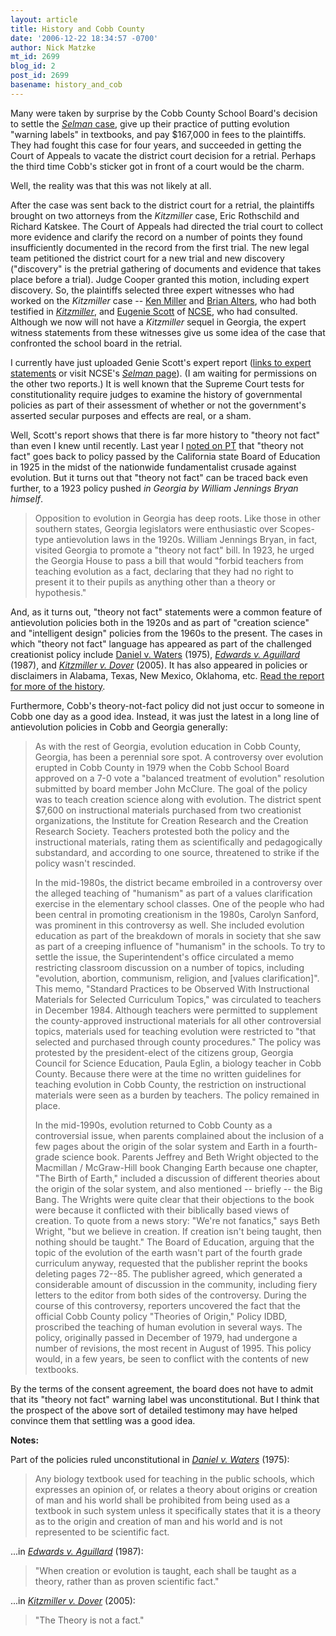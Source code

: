 ```yaml
---
layout: article
title: History and Cobb County
date: '2006-12-22 18:34:57 -0700'
author: Nick Matzke
mt_id: 2699
blog_id: 2
post_id: 2699
basename: history_and_cob
---
```

Many were taken by surprise by the Cobb County School Board's decision to settle the [_Selman_ case](http://ncse.com/creationism/legal/selman-v-cobb-county-textbook-disclaimer-case-0), give up their practice of putting evolution "warning labels" in textbooks, and pay $167,000 in fees to the plaintiffs.  They had fought this case for four years, and succeeded in getting the Court of Appeals to vacate the district court decision for a retrial.  Perhaps the third time Cobb's sticker got in front of a court would be the charm.

Well, the reality was that this was not likely at all. 

After the case was sent back to the district court for a retrial, the plaintiffs brought on two attorneys from the _Kitzmiller_ case, Eric Rothschild and Richard Katskee.  The Court of Appeals had directed the trial court to collect more evidence and clarify the record on a number of points they found insufficiently documented in the record from the first trial.  The new legal team petitioned the district court for a new trial and new discovery ("discovery" is the pretrial gathering of documents and evidence that takes place before a trial).  Judge Cooper granted this motion, including expert discovery.  So, the plaintiffs selected three expert witnesses who had worked on the _Kitzmiller_ case -- [Ken Miller](http://www.millerandlevine.com/km/evol/) and [Brian Alters](http://reporter-archive.mcgill.ca/Rep/r3017/alters.html), who had both testified in [_Kitzmiller_](http://www.talkorigins.org/faqs/dover/kitzmiller_v_dover.html), and [Eugenie Scott](http://www.ncseweb.org/ourstaff.asp#scott) of [NCSE](http://ncse.com/), who had consulted.  Although we now will not have a _Kitzmiller_ sequel in Georgia, the expert witness statements from these witnesses give us some idea of the case that confronted the school board in the retrial.

I currently have just uploaded Genie Scott's expert report ([links to expert statements](http://ncse.com/creationism/legal/selman-v-cobb-county-retrial-settlement) or visit NCSE's [_Selman_ page](http://ncse.com/creationism/legal/selman-v-cobb-county-textbook-disclaimer-case-0)).  (I am waiting for permissions on the other two reports.)  It is well known that the Supreme Court tests for constitutionality require judges to examine the history of governmental policies as part of their assessment of whether or not the government's asserted secular purposes and effects are real, or a sham.

Well, Scott's report shows that there is far more history to "theory not fact" than even I knew until recently.  Last year I [noted on PT](/archives/2005/12/theory-not-fact.html) that "theory not fact" goes back to policy passed by the California state Board of Education in 1925 in the midst of the nationwide fundamentalist crusade against evolution.  But it turns out that "theory not fact" can be traced back even further, to a 1923 policy pushed _in Georgia by William Jennings Bryan himself_.

> Opposition to evolution in Georgia has deep roots. Like those in other southern states, Georgia legislators were enthusiastic over Scopes-type antievolution laws in the 1920s. William Jennings Bryan, in fact, visited Georgia to promote a "theory not fact" bill. In 1923, he urged the Georgia House to pass a bill that would "forbid teachers from teaching evolution as a fact, declaring that they had no right to present it to their pupils as anything other than a theory or hypothesis."

And, as it turns out, "theory not fact" statements were a common feature of antievolution policies both in the 1920s and as part of "creation science" and "intelligent design" policies from the 1960s to the present.  The cases in which "theory not fact" language has appeared as part of the challenged creationist policy include [Daniel v. Waters](http://www.talkorigins.org/faqs/daniel-v-waters.html) (1975), _[Edwards v. Aguillard](http://www.talkorigins.org/faqs/edwards-v-aguillard.html)_ (1987), and _[Kitzmiller v. Dover](http://www.talkorigins.org/faqs/dover/kitzmiller_v_dover_decision.html#p1)_ (2005). It has also appeared in policies or disclaimers in Alabama, Texas, New Mexico, Oklahoma, etc. [Read the report for more of the history](http://ncse.com/creationism/legal/selman-v-cobb-county-textbook-disclaimer-case-0).

Furthermore, Cobb's theory-not-fact policy did not just occur to someone in Cobb one day as a good idea.  Instead, it was just the latest in a long line of antievolution policies in Cobb and Georgia generally:

> As with the rest of Georgia, evolution education in Cobb County, Georgia, has been a perennial sore spot. A controversy over evolution erupted in Cobb County in 1979 when the Cobb School Board approved on a 7-0 vote a "balanced treatment of evolution" resolution submitted by board member John McClure. The goal of the policy was to teach creation science along with evolution. The district spent $7,600 on instructional materials purchased from two creationist organizations, the Institute for Creation Research and the Creation Research Society. Teachers protested both the policy and the instructional materials, rating them as scientifically and pedagogically substandard, and according to one source, threatened to strike if the policy wasn't rescinded.
> 
> In the mid-1980s, the district became embroiled in a controversy over the alleged teaching of "humanism" as part of a values clarification exercise in the elementary school classes. One of the people who had been central in promoting creationism in the 1980s, Carolyn Sanford, was prominent in this controversy as well. She included evolution education as part of the breakdown of morals in society that she saw as part of a creeping influence of "humanism" in the schools. To try to settle the issue, the Superintendent's office circulated a memo restricting classroom discussion on a number of topics, including "evolution, abortion, communism, religion, and \[values clarification\]". This memo, "Standard Practices to be Observed With Instructional Materials for Selected Curriculum Topics," was circulated to teachers in December 1984. Although teachers were permitted to supplement the county-approved instructional materials for all other controversial topics, materials used for teaching evolution were restricted to "that selected and purchased through county procedures." The policy was protested by the president-elect of the citizens group, Georgia Council for Science Education, Paula Eglin, a biology teacher in Cobb County. Because there were at the time no written guidelines for teaching evolution in Cobb County, the restriction on instructional materials were seen as a burden by teachers. The policy remained in place.
> 
> In the mid-1990s, evolution returned to Cobb County as a controversial issue, when parents complained about the inclusion of a few pages about the origin of the solar system and Earth in a fourth-grade science book. Parents Jeffrey and Beth Wright objected to the Macmillan / McGraw-Hill book Changing Earth because one chapter, "The Birth of Earth," included a discussion of different theories about the origin of the solar system, and also mentioned -- briefly -- the Big Bang. The Wrights were quite clear that their objections to the book were because it conflicted with their biblically based views of creation. To quote from a news story: "We're not fanatics," says Beth Wright, "but we believe in creation. If creation isn't being taught, then nothing should be taught." The Board of Education, arguing that the topic of the evolution of the earth wasn't part of the fourth grade curriculum anyway, requested that the publisher reprint the books deleting pages 72--85. The publisher agreed, which generated a considerable amount of discussion in the community, including fiery letters to the editor from both sides of the controversy. During the course of this controversy, reporters uncovered the fact that the official Cobb County policy "Theories of Origin," Policy IDBD, proscribed the teaching of human evolution in several ways. The policy, originally passed in December of 1979, had undergone a number of revisions, the most recent in August of 1995. This policy would, in a few years, be seen to conflict with the contents of new textbooks.

By the terms of the consent agreement, the board does not have to admit that its "theory not fact" warning label was unconstitutional.  But I think that the prospect of the above sort of detailed testimony may have helped convince them that settling was a good idea.

**Notes:**

Part of the policies ruled unconstitutional in [_Daniel v. Waters_](http://www.talkorigins.org/faqs/daniel-v-waters.html) (1975):

> Any biology textbook used for teaching in the public schools, which expresses an opinion of, or relates a theory about origins or creation of man and his world shall be prohibited from being used as a textbook in such system unless it specifically states that it is a theory as to the origin and creation of man and his world and is not represented to be scientific fact.

...in [_Edwards v. Aguillard_](http://www.talkorigins.org/faqs/edwards-v-aguillard.html) (1987):

> "When creation or evolution is taught, each shall be taught as a theory, rather than as proven scientific fact."

...in [_Kitzmiller v. Dover_](http://www.talkorigins.org/faqs/dover/kitzmiller_v_dover_decision.html) (2005):

> "The Theory is not a fact."
